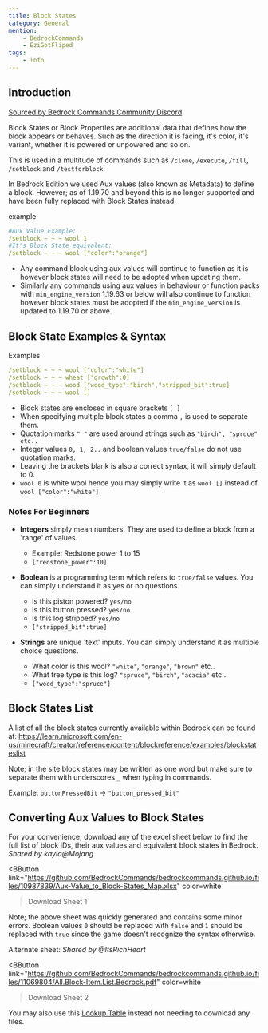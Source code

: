 ```yaml
---
title: Block States
category: General
mention:
    - BedrockCommands
    - EziGotFliped
tags:
    - info
---
```


## Introduction

[Sourced by Bedrock Commands Community Discord](https://discord.gg/SYstTYx5G5)

Block States or Block Properties are additional data that defines how the block appears or behaves. Such as the direction it is facing, it's color, it's variant, whether it is powered or unpowered and so on.

This is used in a multitude of commands such as `/clone`, `/execute`, `/fill`, `/setblock` and `/testforblock`

In Bedrock Edition we used Aux values (also known as Metadata) to define a block. However; as of 1.19.70 and beyond this is no longer supported and have been fully replaced with Block States instead.

<CodeHeader>example</CodeHeader>

```yaml
#Aux Value Example:
/setblock ~ ~ ~ wool 1
#It's Block State equivalent:
/setblock ~ ~ ~ wool ["color":"orange"]
```

- Any command block using aux values will continue to function as it is however block states will need to be adopted when updating them.
- Similarly any commands using aux values in behaviour or function packs with `min_engine_version` 1.19.63 or below will also continue to function however block states must be adopted if the `min_engine_version` is updated to 1.19.70 or above.

## Block State Examples & Syntax

<CodeHeader>Examples</CodeHeader>

```yaml
/setblock ~ ~ ~ wool ["color":"white"]
/setblock ~ ~ ~ wheat ["growth":0]
/setblock ~ ~ ~ wood ["wood_type":"birch","stripped_bit":true]
/setblock ~ ~ ~ wool []
```

- Block states are enclosed in square brackets ` [ ] `
- When specifying multiple block states a comma ` , ` is used to separate them.
- Quotation marks ` " " ` are used around strings such as `"birch", "spruce" etc..`
- Integer values `0, 1, 2..` and boolean values `true/false` do not use quotation marks.
- Leaving the brackets blank is also a correct syntax, it will simply default to 0.
- `wool 0` is white wool hence you may simply write it as `wool []` instead of `wool ["color":"white"]`

### Notes For Beginners

- **Integers** simply mean numbers. They are used to define a block from a 'range' of values.
    - Example: Redstone power 1 to 15
    - `["redstone_power":10]`

- **Boolean** is a programming term which refers to `true/false` values. You can simply understand it as yes or no questions.
    - Is this piston powered? `yes/no`
    - Is this button pressed? `yes/no`
    - Is this log stripped? `yes/no`
    - `["stripped_bit":true]`

- **Strings** are unique 'text' inputs. You can simply understand it as multiple choice questions.
    - What color is this wool? `"white"`, `"orange"`, `"brown"` etc..
    - What tree type is this log? `"spruce"`, `"birch"`, `"acacia"` etc..
    - `["wood_type":"spruce"]`
 
 
## Block States List
A list of all the block states currently available within Bedrock can be found at:
https://learn.microsoft.com/en-us/minecraft/creator/reference/content/blockreference/examples/blockstateslist

Note; in the site block states may be written as one word but make sure to separate them with underscores `_` when typing in commands.

Example: `buttonPressedBit` → `"button_pressed_bit"`

## Converting Aux Values to Block States
For your convenience; download any of the excel sheet below to find the full list of block IDs, their aux values and equivalent block states in Bedrock. *Shared by kayla@Mojang*

<BButton
    link="https://github.com/BedrockCommands/bedrockcommands.github.io/files/10987839/Aux-Value_to_Block-States_Map.xlsx"
    color=white
>Download Sheet 1</BButton>

Note; the above sheet was quickly generated and contains some minor errors. Boolean values `0` should be replaced with `false` and `1` should be replaced with `true` since the game doesn't recognize the syntax otherwise.

Alternate sheet: *Shared by @ItsRichHeart*

<BButton
  link="https://github.com/BedrockCommands/bedrockcommands.github.io/files/11069804/All.Block-Item.List.Bedrock.pdf"
    color=white
>Download Sheet 2</BButton>

You may also use this [Lookup Table](https://auxval-to-blockstates.netlify.app/) instead not needing to download any files.

